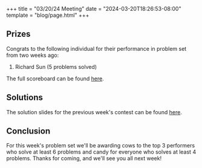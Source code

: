 +++
title = "03/20/24 Meeting"
date = "2024-03-20T18:26:53-08:00"
template = "blog/page.html"
+++

## Prizes

Congrats to the following individual for their performance in problem set from two weeks ago:
1. Richard Sun (5 problems solved)

The full scoreboard can be found [here](https://codeforces.com/group/56LvjuJGwY/contest/508906/standings/groupmates/true).

## Solutions

The solution slides for the previous week's contest can be found [here](https://docs.google.com/presentation/d/1fdLim72STL3XRvCaZPN44CupXhw4diK2tn2cgOFPj8c/edit?usp=sharing).

## Conclusion

For this week's problem set we'll be awarding cows to the top 3 performers who solve at least 6 problems and candy for everyone who solves at least 4 problems.
Thanks for coming, and we'll see you all next week!
